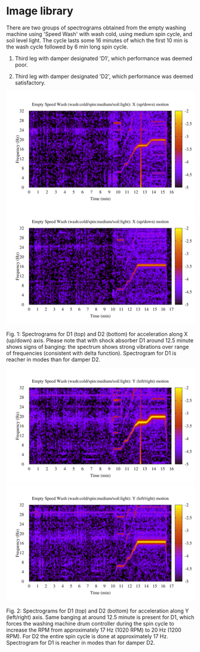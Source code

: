 # Image library

There are two groups of spectrograms obtained from the empty washing machine
using 'Speed Wash' with wash cold, using medium spin cycle, and soil level light.
The cycle lasts some 16 minutes of which the first 10 min is the wash cycle
followed by 6 min long spin cycle.

1. Third leg with damper designated 'D1', which performance was deemed poor.

2. Third leg with damper designated 'D2', which performance was deemed satisfactory.



![image1](https://github.com/mkostrun/vibrometer/blob/master/art/lg-d1-201901120934-ch1.png?raw=true)
![image1](https://github.com/mkostrun/vibrometer/blob/master/art/lg-d2-201901121137-ch1.png?raw=true)

Fig. 1: Spectrograms for D1 (top) and D2 (bottom) for acceleration along X (up/down)
axis. Please note that with shock absorber D1 around 12.5 minute shows signs of banging:
the spectrum shows strong vibrations over range of frequencies (consistent with delta function).
Spectrogram for D1 is reacher in modes than for damper D2.


![image1](https://github.com/mkostrun/vibrometer/blob/master/art/lg-d1-201901120934-ch2.png?raw=true)
![image1](https://github.com/mkostrun/vibrometer/blob/master/art/lg-d2-201901121137-ch2.png?raw=true)

Fig. 2: Spectrograms for D1 (top) and D2 (bottom) for acceleration along Y (left/right)
axis. Same banging at around 12.5 minute is present for D1, which forces the washing machine
drum controller during the spin cycle to increase the RPM from
approximately 17 Hz (1020 RPM) to 20 Hz (1200 RPM).
For D2 the entire spin cycle is done at approximately 17 Hz.
Spectrogram for D1 is reacher in modes than for damper D2.